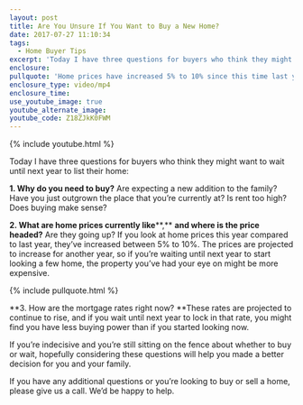 ```yaml
---
layout: post
title: Are You Unsure If You Want to Buy a New Home?
date: 2017-07-27 11:10:34
tags:
  - Home Buyer Tips
excerpt: 'Today I have three questions for buyers who think they might want to wait until next year to list their home:  1. Why do you need to buy?'
enclosure:
pullquote: 'Home prices have increased 5% to 10% since this time last year.'
enclosure_type: video/mp4
enclosure_time:
use_youtube_image: true
youtube_alternate_image:
youtube_code: Z18ZJkK0FWM
---
```



{% include youtube.html %}

Today I have three questions for buyers who think they might want to wait until next year to list their home:

**1. Why do you need to buy?** Are expecting a new addition to the family? Have you just outgrown the place that you’re currently at? Is rent too high? Does buying make sense?

**2. What are home prices currently like****,** **and where is the price headed?** Are they going up? If you look at home prices this year compared to last year, they’ve increased between 5% to 10%. The prices are projected to increase for another year, so if you’re waiting until next year to start looking a few home, the property you’ve had your eye on might be more expensive.&nbsp;

{% include pullquote.html %}

**3. How are the mortgage rates right now?&nbsp;**These rates are projected to continue to rise, and if you wait until next year to lock in that rate, you might find you have less buying power than if you started looking now.&nbsp;

If you’re indecisive and you’re still sitting on the fence about whether to buy or wait, hopefully considering these questions will help you made a better decision for you and your family.

If you have any additional questions or you’re looking to buy or sell a home, please give us a call. We’d be happy to help.